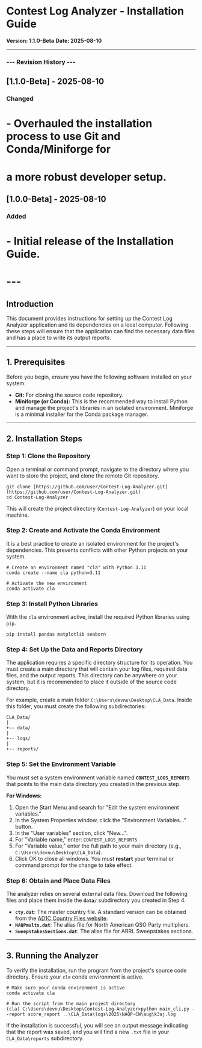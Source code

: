 # Contest Log Analyzer - Installation Guide

**Version: 1.1.0-Beta**
**Date: 2025-08-10**

---
### --- Revision History ---
## [1.1.0-Beta] - 2025-08-10
### Changed
# - Overhauled the installation process to use Git and Conda/Miniforge for
#   a more robust developer setup.
## [1.0.0-Beta] - 2025-08-10
### Added
# - Initial release of the Installation Guide.
# ---

## Introduction
This document provides instructions for setting up the Contest Log Analyzer application and its dependencies on a local computer. Following these steps will ensure that the application can find the necessary data files and has a place to write its output reports.

---
## 1. Prerequisites
Before you begin, ensure you have the following software installed on your system:
* **Git:** For cloning the source code repository.
* **Miniforge (or Conda):** This is the recommended way to install Python and manage the project's libraries in an isolated environment. Miniforge is a minimal installer for the Conda package manager.

---
## 2. Installation Steps

### Step 1: Clone the Repository
Open a terminal or command prompt, navigate to the directory where you want to store the project, and clone the remote Git repository.

```
git clone [https://github.com/user/Contest-Log-Analyzer.git](https://github.com/user/Contest-Log-Analyzer.git)
cd Contest-Log-Analyzer
```
This will create the project directory (`Contest-Log-Analyzer`) on your local machine.

### Step 2: Create and Activate the Conda Environment
It is a best practice to create an isolated environment for the project's dependencies. This prevents conflicts with other Python projects on your system.

```
# Create an environment named "cla" with Python 3.11
conda create --name cla python=3.11

# Activate the new environment
conda activate cla
```

### Step 3: Install Python Libraries
With the `cla` environment active, install the required Python libraries using `pip`.

```
pip install pandas matplotlib seaborn
```

### Step 4: Set Up the Data and Reports Directory
The application requires a specific directory structure for its operation. You must create a main directory that will contain your log files, required data files, and the output reports. This directory can be anywhere on your system, but it is recommended to place it outside of the source code directory.

For example, create a main folder `C:\Users\devnu\Desktop\CLA_Data`. Inside this folder, you must create the following subdirectories:

```
CLA_Data/
|
+-- data/
|
+-- logs/
|
+-- reports/
```

### Step 5: Set the Environment Variable
You must set a system environment variable named **`CONTEST_LOGS_REPORTS`** that points to the main data directory you created in the previous step.

**For Windows:**
1.  Open the Start Menu and search for "Edit the system environment variables."
2.  In the System Properties window, click the "Environment Variables..." button.
3.  In the "User variables" section, click "New...".
4.  For "Variable name," enter: `CONTEST_LOGS_REPORTS`
5.  For "Variable value," enter the full path to your main directory (e.g., `C:\Users\devnu\Desktop\CLA_Data`).
6.  Click OK to close all windows. You must **restart** your terminal or command prompt for the change to take effect.

### Step 6: Obtain and Place Data Files
The analyzer relies on several external data files. Download the following files and place them inside the **`data/`** subdirectory you created in Step 4.

* **`cty.dat`**: The master country file. A standard version can be obtained from the [AD1C Country Files website](http://www.country-files.com/cty-dat-roto-zip-and-other-files-for-download/).
* **`NAQPmults.dat`**: The alias file for North American QSO Party multipliers.
* **`SweepstakesSections.dat`**: The alias file for ARRL Sweepstakes sections.

---
## 3. Running the Analyzer
To verify the installation, run the program from the project's source code directory. Ensure your `cla` conda environment is active.

```
# Make sure your conda environment is active
conda activate cla

# Run the script from the main project directory
(cla) C:\Users\devnu\Desktop\Contest-Log-Analyzer>python main_cli.py --report score_report ..\CLA_Data\logs\2025\NAQP-CW\aug\k3aj.log
```

If the installation is successful, you will see an output message indicating that the report was saved, and you will find a new `.txt` file in your `CLA_Data\reports` subdirectory.